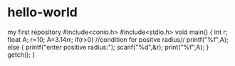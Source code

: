 # hello-world
my first repository
#include<conio.h>
#include<stdio.h>
void main()
{
int r;
float A;
r=10;
A=3.14*r*r;
if(r>0) //condition for positve radius//
printf("%f",A);
else
{
printf("enter positive radius:");
scanf("%d",&r);
print("%f",A);
}
getch();
}
